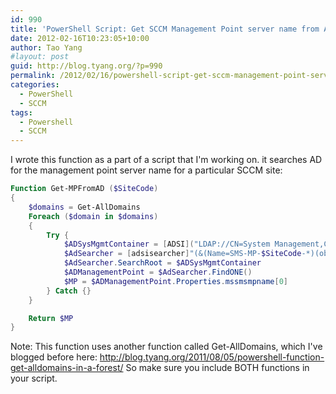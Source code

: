 ```yaml
---
id: 990
title: 'PowerShell Script: Get SCCM Management Point server name from AD'
date: 2012-02-16T10:23:05+10:00
author: Tao Yang
#layout: post
guid: http://blog.tyang.org/?p=990
permalink: /2012/02/16/powershell-script-get-sccm-management-point-server-name-from-ad/
categories:
  - PowerShell
  - SCCM
tags:
  - Powershell
  - SCCM
---
```

I wrote this function as a part of a script that I'm working on. it searches AD for the management point server name for a particular SCCM site:

```powershell
Function Get-MPFromAD ($SiteCode)
{
	$domains = Get-AllDomains
	Foreach ($domain in $domains)
	{
		Try {
			$ADSysMgmtContainer = [ADSI]("LDAP://CN=System Management,CN=System," + "$($Domain.Properties.ncname[0])")
			$AdSearcher = [adsisearcher]"(&(Name=SMS-MP-$SiteCode-*)(objectClass=mSSMSManagementPoint))"
			$AdSearcher.SearchRoot = $ADSysMgmtContainer
			$ADManagementPoint = $AdSearcher.FindONE()
			$MP = $ADManagementPoint.Properties.mssmsmpname[0]
		} Catch {}
	}

	Return $MP
}
```

Note: This function uses another function called Get-AllDomains, which I've blogged before here: <a href="http://blog.tyang.org/2011/08/05/powershell-function-get-alldomains-in-a-forest/">http://blog.tyang.org/2011/08/05/powershell-function-get-alldomains-in-a-forest/</a> So make sure you include BOTH functions in your script.